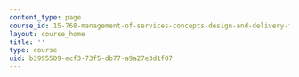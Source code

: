 ```yaml
---
content_type: page
course_id: 15-768-management-of-services-concepts-design-and-delivery-fall-2010
layout: course_home
title: ''
type: course
uid: b3995509-ecf3-73f5-db77-a9a27e3d1f07
---
```

